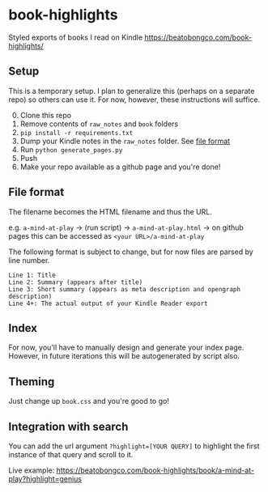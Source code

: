 # book-highlights
Styled exports of books I read on Kindle https://beatobongco.com/book-highlights/

## Setup

This is a temporary setup. I plan to generalize this (perhaps on a separate repo) so others can use it.
For now, however, these instructions will suffice.

0. Clone this repo
1. Remove contents of `raw_notes` and `book` folders
1. `pip install -r requirements.txt`
2. Dump your Kindle notes in the `raw_notes` folder. See [file format](#file-format)
3. Run `python generate_pages.py`
4. Push
5. Make your repo available as a github page and you're done!

## File format

The filename becomes the HTML filename and thus the URL.

e.g. `a-mind-at-play` -> (run script) -> `a-mind-at-play.html` -> on github pages this can be accessed as `<your URL>/a-mind-at-play`

The following format is subject to change, but for now files are parsed by line number.

```
Line 1: Title
Line 2: Summary (appears after title)
Line 3: Short summary (appears as meta description and opengraph description)
Line 4+: The actual output of your Kindle Reader export
```

## Index

For now, you'll have to manually design and generate your index page. However, in future iterations this will be autogenerated by script also.

## Theming

Just change up `book.css` and you're good to go!

## Integration with search

You can add the url argument `?highlight=[YOUR QUERY]` to highlight the first instance of that query and scroll to it.

Live example: https://beatobongco.com/book-highlights/book/a-mind-at-play?highlight=genius
